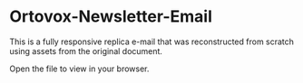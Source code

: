 # Ortovox-Newsletter-Email

This is a fully responsive replica e-mail that was reconstructed from scratch using assets from the original document.

Open the file to view in your browser.

